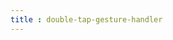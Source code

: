 ```yaml
---
title : double-tap-gesture-handler
---
```


<!-- ## double-tap-gesture-handler -->

<!-- UTSCOMJSON.double-tap-gesture-handler.name -->

<!-- UTSCOMJSON.double-tap-gesture-handler.description -->

<!-- UTSCOMJSON.double-tap-gesture-handler.compatibility -->

<!-- UTSCOMJSON.double-tap-gesture-handler.attribute -->

<!-- UTSCOMJSON.double-tap-gesture-handler.event -->

<!-- UTSCOMJSON.double-tap-gesture-handler.component_type -->

<!-- UTSCOMJSON.double-tap-gesture-handler.children -->

<!-- UTSCOMJSON.double-tap-gesture-handler.example -->

<!-- UTSCOMJSON.double-tap-gesture-handler.reference -->
